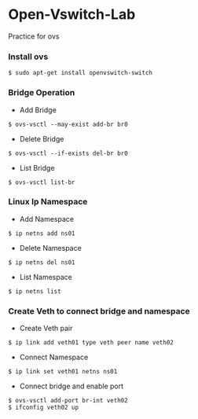 # Open-Vswitch-Lab
Practice for ovs

### Install ovs
```
$ sudo apt-get install openvswitch-switch
```

### Bridge Operation

* Add Bridge
```
$ ovs-vsctl --may-exist add-br br0
```
* Delete Bridge
```
$ ovs-vsctl --if-exists del-br br0
```
* List Bridge
```
$ ovs-vsctl list-br
```

### Linux Ip Namespace

* Add Namespace
```
$ ip netns add ns01
```
* Delete Namespace
```
$ ip netns del ns01
```
* List Namespace
```
$ ip netns list
```
### Create Veth to connect bridge and namespace

* Create Veth pair
```
$ ip link add veth01 type veth peer name veth02
```
* Connect Namespace
```
$ ip link set veth01 netns ns01
```
* Connect bridge and enable port
```
$ ovs-vsctl add-port br-int veth02
$ ifconfig veth02 up
```
